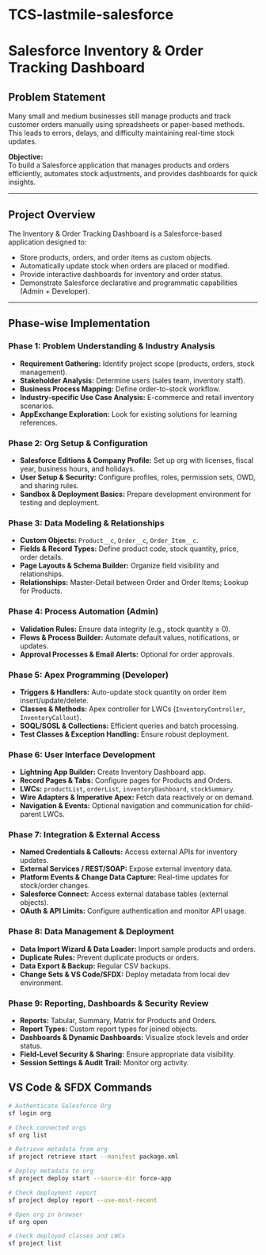 # TCS-lastmile-salesforce

# Salesforce Inventory & Order Tracking Dashboard

## Problem Statement
Many small and medium businesses still manage products and track customer orders manually using spreadsheets or paper-based methods.  
This leads to errors, delays, and difficulty maintaining real-time stock updates.  

**Objective:**  
To build a Salesforce application that manages products and orders efficiently, automates stock adjustments, and provides dashboards for quick insights.

---

## Project Overview
The Inventory & Order Tracking Dashboard is a Salesforce-based application designed to:
- Store products, orders, and order items as custom objects.
- Automatically update stock when orders are placed or modified.
- Provide interactive dashboards for inventory and order status.
- Demonstrate Salesforce declarative and programmatic capabilities (Admin + Developer).

---

## Phase-wise Implementation

### Phase 1: Problem Understanding & Industry Analysis
- **Requirement Gathering:** Identify project scope (products, orders, stock management).  
- **Stakeholder Analysis:** Determine users (sales team, inventory staff).  
- **Business Process Mapping:** Define order-to-stock workflow.  
- **Industry-specific Use Case Analysis:** E-commerce and retail inventory scenarios.  
- **AppExchange Exploration:** Look for existing solutions for learning references.

### Phase 2: Org Setup & Configuration
- **Salesforce Editions & Company Profile:** Set up org with licenses, fiscal year, business hours, and holidays.  
- **User Setup & Security:** Configure profiles, roles, permission sets, OWD, and sharing rules.  
- **Sandbox & Deployment Basics:** Prepare development environment for testing and deployment.

### Phase 3: Data Modeling & Relationships
- **Custom Objects:** `Product__c`, `Order__c`, `Order_Item__c`.  
- **Fields & Record Types:** Define product code, stock quantity, price, order details.  
- **Page Layouts & Schema Builder:** Organize field visibility and relationships.  
- **Relationships:** Master-Detail between Order and Order Items; Lookup for Products.

### Phase 4: Process Automation (Admin)
- **Validation Rules:** Ensure data integrity (e.g., stock quantity ≥ 0).  
- **Flows & Process Builder:** Automate default values, notifications, or updates.  
- **Approval Processes & Email Alerts:** Optional for order approvals.

### Phase 5: Apex Programming (Developer)
- **Triggers & Handlers:** Auto-update stock quantity on order item insert/update/delete.  
- **Classes & Methods:** Apex controller for LWCs (`InventoryController`, `InventoryCallout`).  
- **SOQL/SOSL & Collections:** Efficient queries and batch processing.  
- **Test Classes & Exception Handling:** Ensure robust deployment.

### Phase 6: User Interface Development
- **Lightning App Builder:** Create Inventory Dashboard app.  
- **Record Pages & Tabs:** Configure pages for Products and Orders.  
- **LWCs:** `productList`, `orderList`, `inventoryDashboard`, `stockSummary`.  
- **Wire Adapters & Imperative Apex:** Fetch data reactively or on demand.  
- **Navigation & Events:** Optional navigation and communication for child-parent LWCs.

### Phase 7: Integration & External Access
- **Named Credentials & Callouts:** Access external APIs for inventory updates.  
- **External Services / REST/SOAP:** Expose external inventory data.  
- **Platform Events & Change Data Capture:** Real-time updates for stock/order changes.  
- **Salesforce Connect:** Access external database tables (external objects).  
- **OAuth & API Limits:** Configure authentication and monitor API usage.

### Phase 8: Data Management & Deployment
- **Data Import Wizard & Data Loader:** Import sample products and orders.  
- **Duplicate Rules:** Prevent duplicate products or orders.  
- **Data Export & Backup:** Regular CSV backups.  
- **Change Sets & VS Code/SFDX:** Deploy metadata from local dev environment.

### Phase 9: Reporting, Dashboards & Security Review
- **Reports:** Tabular, Summary, Matrix for Products and Orders.  
- **Report Types:** Custom report types for joined objects.  
- **Dashboards & Dynamic Dashboards:** Visualize stock levels and order status.  
- **Field-Level Security & Sharing:** Ensure appropriate data visibility.  
- **Session Settings & Audit Trail:** Monitor org activity.

## VS Code & SFDX Commands

```bash
# Authenticate Salesforce Org
sf login org

# Check connected orgs
sf org list

# Retrieve metadata from org
sf project retrieve start --manifest package.xml

# Deploy metadata to org
sf project deploy start --source-dir force-app

# Check deployment report
sf project deploy report --use-most-recent

# Open org in browser
sf org open

# Check deployed classes and LWCs
sf project list
